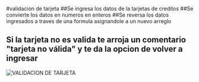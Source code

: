 #validacion de tarjeta
##Se ingresa los datos de la tarjetas de creditos
##Se convierte los datos en numeros en enteros
##Se reversa los datos ingresados a traves de una formula asignandole a un nuevo arreglo
## Si la tarjeta no es valida te arroja un comentario "tarjeta no válida" y te da la opcion de volver a ingresar
![VALIDACION DE TARJETA](https://i.imgur.com/d9XA3QB.png?raw=true)
